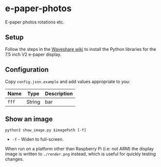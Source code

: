 # e-paper-photos

E-paper photos rotations etc.


## Setup

Follow the steps in the
[Waveshare wiki](www.waveshare.com/wiki/7.5inch_e-Paper_HAT) to install the
Python libraries for the 7.5 inch V2 e-paper display.


## Configuration

Copy `config.json.example` and add values appropriate to you:

| Name | Type | Description |
|------|------|-------------|
| `fff` | String | bar |


## Show an image

```shell
python3 show_image.py $imagePath [-f]
```

* `-f` - Widen to full-screen.

When run on a platform other than Raspberry Pi (i.e: not ARM) the display image
is written to `./render.png` instead, which is useful for quickly testing
changes.
